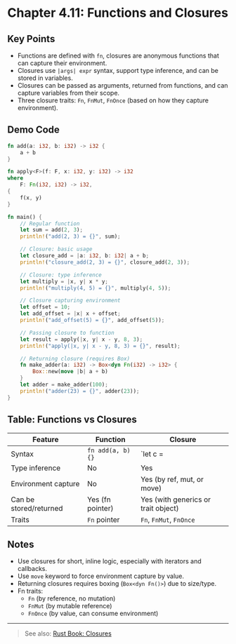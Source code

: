 # Chapter 4.11: Functions and Closures

## Key Points

- Functions are defined with `fn`, closures are anonymous functions that can capture their environment.
- Closures use `|args| expr` syntax, support type inference, and can be stored in variables.
- Closures can be passed as arguments, returned from functions, and can capture variables from their scope.
- Three closure traits: `Fn`, `FnMut`, `FnOnce` (based on how they capture environment).

## Demo Code

```rust
fn add(a: i32, b: i32) -> i32 {
    a + b
}

fn apply<F>(f: F, x: i32, y: i32) -> i32
where
    F: Fn(i32, i32) -> i32,
{
    f(x, y)
}

fn main() {
    // Regular function
    let sum = add(2, 3);
    println!("add(2, 3) = {}", sum);

    // Closure: basic usage
    let closure_add = |a: i32, b: i32| a + b;
    println!("closure_add(2, 3) = {}", closure_add(2, 3));

    // Closure: type inference
    let multiply = |x, y| x * y;
    println!("multiply(4, 5) = {}", multiply(4, 5));

    // Closure capturing environment
    let offset = 10;
    let add_offset = |x| x + offset;
    println!("add_offset(5) = {}", add_offset(5));

    // Passing closure to function
    let result = apply(|x, y| x - y, 8, 3);
    println!("apply(|x, y| x - y, 8, 3) = {}", result);

    // Returning closure (requires Box)
    fn make_adder(a: i32) -> Box<dyn Fn(i32) -> i32> {
        Box::new(move |b| a + b)
    }
    let adder = make_adder(100);
    println!("adder(23) = {}", adder(23));
}
```

## Table: Functions vs Closures

| Feature                | Function                | Closure                              |
|------------------------|------------------------|--------------------------------------|
| Syntax                 | `fn add(a, b) {}`      | `let c = |a, b| expr;`               |
| Type inference         | No                     | Yes                                  |
| Environment capture    | No                     | Yes (by ref, mut, or move)           |
| Can be stored/returned | Yes (fn pointer)       | Yes (with generics or trait object)  |
| Traits                 | `Fn` pointer           | `Fn`, `FnMut`, `FnOnce`              |

## Notes

- Use closures for short, inline logic, especially with iterators and callbacks.
- Use `move` keyword to force environment capture by value.
- Returning closures requires boxing (`Box<dyn Fn()>`) due to size/type.
- Fn traits:
    - `Fn` (by reference, no mutation)
    - `FnMut` (by mutable reference)
    - `FnOnce` (by value, can consume environment)

---

> See also: [Rust Book: Closures](https://doc.rust-lang.org/book/ch13-01-closures.html)
